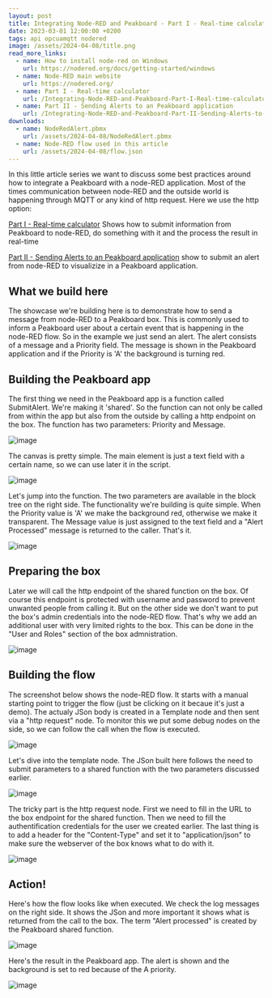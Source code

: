 ```yaml
---
layout: post
title: Integrating Node-RED and Peakboard - Part I - Real-time calculator
date: 2023-03-01 12:00:00 +0200
tags: api opcuamqtt nodered
image: /assets/2024-04-08/title.png
read_more_links:
  - name: How to install node-red on Windows
    url: https://nodered.org/docs/getting-started/windows
  - name: Node-RED main website
    url: https://nodered.org/
  - name: Part I - Real-time calculator
    url: /Integrating-Node-RED-and-Peakboard-Part-I-Real-time-calculator.html
  - name: Part II - Sending Alerts to an Peakboard application
    url: /Integrating-Node-RED-and-Peakboard-Part-II-Sending-Alerts-to-an-Peakboard-application.html
downloads:
  - name: NodeRedAlert.pbmx
    url: /assets/2024-04-08/NodeRedAlert.pbmx
  - name: Node-RED flow used in this article
    url: /assets/2024-04-08/flow.json
---
```

In this little article series we want to discuss some best practices around how to integrate a Peakboard with a node-RED application. Most of the times communication between node-RED and the outside world is happening through MQTT or any kind of http request. Here we use the http option:

[Part I - Real-time calculator](/Integrating-Node-RED-and-Peakboard-Part-I-Real-time-calculator.html)
Shows how to submit information from Peakboard to node-RED, do something with it and the process the result in real-time

[Part II - Sending Alerts to an Peakboard application](/Integrating-Node-RED-and-Peakboard-Part-II-Sending-Alerts-to-an-Peakboard-application.html)
show to submit an alert from node-RED to visualizize in a Peakboard application.

## What we build here

The showcase we're building here is to demonstrate how to send a message from node-RED to a Peakboard box. This is commonly used to inform a Peakboard user about a certain event that is happening in the node-RED flow. So in the example we just send an alert. The alert consists of a message and a Priority field. The message is shown in the Peakboard application and if the Priority is 'A' the background is turning red.

## Building the Peakboard app

The first thing we need in the Peakboard app is a function called SubmitAlert. We're making it 'shared'. So the function can not only be called from within the app but also from the outside by calling a http endpoint on the box. The function has two parameters: Priority and Message.

![image](/assets/2024-04-08/010.png)

The canvas is pretty simple. The main element is just a text field with a certain name, so we can use later it in the script.

![image](/assets/2024-04-08/020.png)

Let's jump into the function. The two parameters are available in the block tree on the right side. The functionality we're building is quite simple. When the Priority value is 'A' we make the background red, otherwise we make it transparent. The Message value is just assigned to the text field and a "Alert Processed" message is returned to the caller. That's it.

![image](/assets/2024-04-08/030.png)

## Preparing the box

Later we will call the http endpoint of the shared function on the box. Of course this endpoint is protected with username and password to prevent unwanted people from calling it. But on the other side we don't want to put the box's admin credentials into the node-RED flow. That's why we add an additional user with very limited rights to the box. This can be done in the "User and Roles" section of the box admnistration.

![image](/assets/2024-04-08/035.png)

## Building the flow

The screenshot below shows the node-RED flow. It starts with a manual starting point to trigger the flow (just be clicking on it becaue it's just a demo). The actualy JSon body is created in a Template node and then sent via a "http request" node. To monitor this we put some debug nodes on the side, so we can follow the call when the flow is executed.

![image](/assets/2024-04-08/040.png)

Let's dive into the template node. The JSon built here follows the need to submit parameters to a shared function with the two parameters discussed earlier.

![image](/assets/2024-04-08/050.png)

The tricky part is the http request node. First we need to fill in the URL to the box endpoint for the shared function. Then we need to fill the authentification credentials for the user we created earlier. The last thing is to add a header for the "Content-Type" and set it to "application/json" to make sure the webserver of the box knows what to do with it.

![image](/assets/2024-04-08/060.png)

## Action!

Here's how the flow looks like when executed. We check the log messages on the right side. It shows the JSon and more important it shows what is returned from the call to the box. The term "Alert processed" is created by the Peakboard shared function.

![image](/assets/2024-04-08/070.png)

Here's the result in the Peakboard app. The alert is shown and the background is set to red because of the A priority.

![image](/assets/2024-04-08/050.png)
